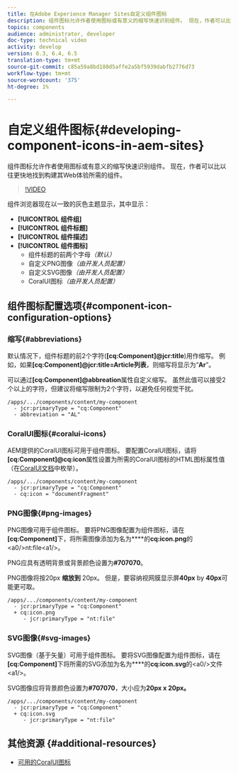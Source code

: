 ```yaml
---
title: 在Adobe Experience Manager Sites自定义组件图标
description: 组件图标允许作者使用图标或有意义的缩写快速识别组件。 现在，作者可以比以往更快地找到构建其Web体验所需的组件。
topics: components
audience: administrator, developer
doc-type: technical video
activity: develop
version: 6.3, 6.4, 6.5
translation-type: tm+mt
source-git-commit: c85a59a8bd180d5affe2a5bf5939dabfb2776d73
workflow-type: tm+mt
source-wordcount: '375'
ht-degree: 1%

---
```



# 自定义组件图标{#developing-component-icons-in-aem-sites}

组件图标允许作者使用图标或有意义的缩写快速识别组件。 现在，作者可以比以往更快地找到构建其Web体验所需的组件。

>[!VIDEO](https://video.tv.adobe.com/v/16778/?quality=9&learn=on)

组件浏览器现在以一致的灰色主题显示，其中显示：

* **[!UICONTROL 组件组]**
* **[!UICONTROL 组件标题]**
* **[!UICONTROL 组件描述]**
* **[!UICONTROL 组件图标]**
   * 组件标题的前两个字母&#x200B;*（默认）*
   * 自定义PNG图像&#x200B;*（由开发人员配置）*
   * 自定义SVG图像&#x200B;*（由开发人员配置）*
   * CoralUI图标&#x200B;*（由开发人员配置）*

## 组件图标配置选项{#component-icon-configuration-options}

### 缩写{#abbreviations}

默认情况下，组件标题的前2个字符(**[cq:Component]@jcr:title**)用作缩写。 例如，如果&#x200B;**[cq:Component]@jcr:title=Article列表**，则缩写将显示为“**Ar**”。

可以通过&#x200B;**[cq:Component]@abbreation**&#x200B;属性自定义缩写。 虽然此值可以接受2个以上的字符，但建议将缩写限制为2个字符，以避免任何视觉干扰。

```plain
/apps/.../components/content/my-component
  - jcr:primaryType = "cq:Component"
  - abbreviation = "AL"
```

### CoralUI图标{#coralui-icons}

AEM提供的CoralUI图标可用于组件图标。 要配置CoralUI图标，请将&#x200B;**[cq:Component]@cq:icon**&#x200B;属性设置为所需的CoralUI图标的HTML图标属性值（在[CoralUI文档](https://helpx.adobe.com/experience-manager/6-5/sites/developing/using/reference-materials/coral-ui/coralui3/Coral.Icon.html)中枚举）。

```plain
/apps/.../components/content/my-component
  - jcr:primaryType = "cq:Component"
  - cq:icon = "documentFragment"
```

### PNG图像{#png-images}

PNG图像可用于组件图标。 要将PNG图像配置为组件图标，请在&#x200B;**[cq:Component]**&#x200B;下，将所需图像添加为名为&#x200B;****&#x200B;的&#x200B;**cq:icon.png**&#x200B;的&lt;a0/>nt:file&lt;a1/>。

PNG应具有透明背景或背景颜色设置为&#x200B;**#707070**。

PNG图像将按20px **缩放到** 20px。 但是，要容纳视网膜显示屏&#x200B;**40px** by **40px**&#x200B;可能更可取。

```plain
/apps/.../components/content/my-component
  - jcr:primaryType = "cq:Component"
  + cq:icon.png
     - jcr:primaryType = "nt:file"
```

### SVG图像{#svg-images}

SVG图像（基于矢量）可用于组件图标。 要将SVG图像配置为组件图标，请在&#x200B;**[cq:Component]**&#x200B;下将所需的SVG添加为名为&#x200B;****&#x200B;的&#x200B;**cq:icon.svg**&#x200B;的&lt;a0/>文件&lt;a1/>。

SVG图像应将背景颜色设置为&#x200B;**#707070**，大小应为&#x200B;**20px x 20px。**

```plain
/apps/.../components/content/my-component
  - jcr:primaryType = "cq:Component"
  + cq:icon.svg
     - jcr:primaryType = "nt:file"
```

## 其他资源 {#additional-resources}

* [可用的CoralUI图标](https://helpx.adobe.com/experience-manager/6-5/sites/developing/using/reference-materials/coral-ui/coralui3/Coral.Icon.html)
